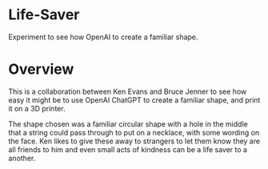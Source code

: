 # Life-Saver
Experiment to see how OpenAI to create a familiar shape.

# Overview
This is a collaboration between Ken Evans and Bruce Jenner to see how easy it might be to use OpenAI ChatGPT to create a familiar shape, and print it on a 3D printer. 

The shape chosen was a familiar circular shape with a hole in the middle that a string could pass through to put on a necklace, with some wording on the face. Ken likes to give these away to strangers to let them know they are all friends to him and even small acts of kindness can be a life saver to a another. 

